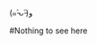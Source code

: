 (๑˃̵ᴗ˂̵)و

#Nothing to see here
<!--## Fiches de cours-->
<!--Je fais des fiches pour certaines matières, pour les consulter c'est içi :--> 
<!-- - [Maths](maths.md)-->
